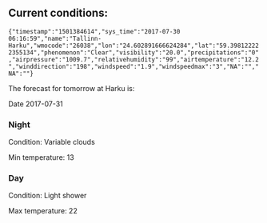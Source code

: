## Current conditions: 
 ``` {"timestamp":"1501384614","sys_time":"2017-07-30 06:16:59","name":"Tallinn-Harku","wmocode":"26038","lon":"24.602891666624284","lat":"59.398122222355134","phenomenon":"Clear","visibility":"20.0","precipitations":"0","airpressure":"1009.7","relativehumidity":"99","airtemperature":"12.2","winddirection":"198","windspeed":"1.9","windspeedmax":"3","NA":"","NA":""} ```

 The forecast for tomorrow at Harku is: 

Date 2017-07-31 

### Night 

Condition: Variable clouds 

Min temperature: 13 

### Day 

Condition: Light shower 

Max temperature: 22 

